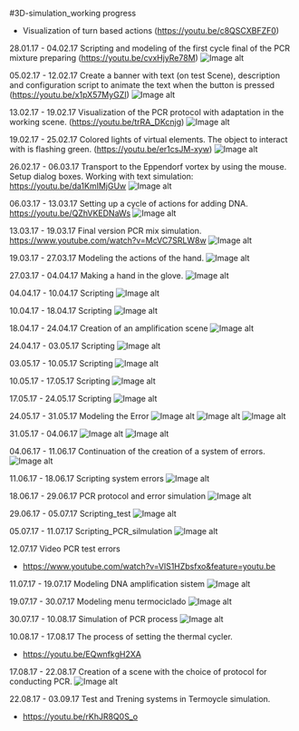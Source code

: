 #3D-simulation_working progress

* Visualization of turn based actions (https://youtu.be/c8QSCXBFZF0)

28.01.17 - 04.02.17 Scripting and modeling of the first cycle final of the  PCR mixture preparing (https://youtu.be/cvxHjyRe78M)
![Image alt](https://github.com/Nikolay-Odessa/ONU_Team_25.01.17/blob/master/PCR_Simulation/Resource_photo/04.02.17.png)

05.02.17 - 12.02.17 Create a banner with text (on test Scene), description and configuration script to animate the text when the button is pressed (https://youtu.be/x1pX57MyGZI)
![Image alt](https://github.com/Nikolay-Odessa/ONU_Team_25.01.17/blob/master/PCR_Simulation/Resource_photo/12.02.17.png)

13.02.17 - 19.02.17 Visualization of the PCR protocol with adaptation in the working scene. (https://youtu.be/trRA_DKcnjg)
![Image alt](https://github.com/Nikolay-Odessa/ONU_Team_25.01.17/blob/master/PCR_Simulation/Resource_photo/19.02.17.png)

19.02.17 - 25.02.17 Colored lights of virtual elements. The object to interact with is flashing green. 
(https://youtu.be/er1csJM-xyw)
![Image alt](https://github.com/Nikolay-Odessa/ONU_Team_25.01.17/blob/master/PCR_Simulation/Resource_photo/25.02.17.jpg)

26.02.17 - 06.03.17 Transport to the Eppendorf vortex by using the mouse. Setup dialog boxes. Working with text simulation:
https://youtu.be/da1KmIMjGUw
![Image alt](https://github.com/Nikolay-Odessa/ONU_Team_25.01.17/blob/master/PCR_Simulation/Resource_photo/06.03.17.png)

06.03.17 - 13.03.17 Setting up a cycle of actions for adding DNA. https://youtu.be/QZhVKEDNaWs
![Image alt](https://github.com/Nikolay-Odessa/ONU_Team_25.01.17/blob/master/PCR_Simulation/Resource_photo/13.03.17.png)

13.03.17 - 19.03.17 Final version PCR mix simulation. https://www.youtube.com/watch?v=McVC7SRLW8w
![Image alt](https://github.com/Nikolay-Odessa/ONU_Team_25.01.17/blob/master/PCR_Simulation/Resource_photo/19.03.17.png)

19.03.17 - 27.03.17 Modeling the actions of the hand.
![Image alt](https://github.com/Nikolay-Odessa/ONU_Team_25.01.17/blob/master/PCR_Simulation/Resource_photo/27%2C03%2C17.jpg)

27.03.17 - 04.04.17 Making a hand in the glove.
![Image alt](https://github.com/Nikolay-Odessa/ONU_Team_25.01.17/blob/master/PCR_Simulation/Resource_photo/04%2C04%2C17.jpg)

04.04.17 - 10.04.17 Scripting 
![Image alt](https://github.com/Nikolay-Odessa/ONU_Team_25.01.17/blob/master/PCR_Simulation/Resource_photo/10%2C04%2C17.png)

10.04.17 - 18.04.17 Scripting
![Image alt](https://github.com/Nikolay-Odessa/ONU_Team_25.01.17/blob/master/PCR_Simulation/Resource_photo/18.04.17.png)

18.04.17 - 24.04.17 Creation of an amplification scene
![Image alt](https://github.com/Nikolay-Odessa/ONU_Team_25.01.17/blob/master/PCR_Simulation/Resource_photo/24.04.17.png)

24.04.17 - 03.05.17 Scripting
![Image alt](https://github.com/Nikolay-Odessa/ONU_Team_25.01.17/blob/master/PCR_Simulation/Resource_photo/03%2C05%2C17.png)

03.05.17 - 10.05.17 Scripting
![Image alt](https://github.com/Nikolay-Odessa/ONU_Team_25.01.17/blob/master/PCR_Simulation/Resource_photo/10.05.17.png)

10.05.17 - 17.05.17 Scripting
![Image alt](https://github.com/Nikolay-Odessa/ONU_Team_25.01.17/blob/master/PCR_Simulation/Resource_photo/17%2C05%2C17.png)

17.05.17 - 24.05.17 Scripting
![Image alt](https://github.com/Nikolay-Odessa/ONU_Team_25.01.17/blob/master/PCR_Simulation/Resource_photo/24.05.17.jpg)

24.05.17 - 31.05.17 Modeling the Error
![Image alt](https://github.com/Nikolay-Odessa/ONU_Team_25.01.17/blob/master/PCR_Simulation/Resource_photo/31.05.17_Modeling%20the%20Error_00.png)
![Image alt](https://github.com/Nikolay-Odessa/ONU_Team_25.01.17/blob/master/PCR_Simulation/Resource_photo/31.05.17_Modeling%20the%20Error_01.png)
![Image alt](https://github.com/Nikolay-Odessa/ONU_Team_25.01.17/blob/master/PCR_Simulation/Resource_photo/31.05.17_Modeling%20the%20Error_02.png)

31.05.17 - 04.06.17 
![Image alt](https://github.com/Nikolay-Odessa/ONU_Team_25.01.17/blob/master/PCR_Simulation/Resource_photo/04%2C06%2C17_1.png)
![Image alt](https://github.com/Nikolay-Odessa/ONU_Team_25.01.17/blob/master/PCR_Simulation/Resource_photo/04%2C06%2C17_2.png)

04.06.17 - 11.06.17 Continuation of the creation of a system of errors.
![Image alt](https://github.com/Nikolay-Odessa/ONU_Team_25.01.17/blob/master/PCR_Simulation/Resource_photo/11.06.17.png)

11.06.17 - 18.06.17 Scripting system errors
![Image alt](https://github.com/Nikolay-Odessa/ONU_Team_25.01.17/blob/master/PCR_Simulation/Resource_photo/18%2C06%2C17.png)

18.06.17 - 29.06.17 PCR protocol and error simulation
![Image alt](https://github.com/Nikolay-Odessa/ONU_Team_25.01.17/blob/master/PCR_Simulation/Resource_photo/29.06.17.png)

29.06.17 - 05.07.17 Scripting_test 
![Image alt](https://github.com/Nikolay-Odessa/ONU_Team_25.01.17/blob/master/PCR_Simulation/Resource_photo/05%2C07%2C17.png)

05.07.17 - 11.07.17 Scripting_PCR_silmulation
![Image alt](https://github.com/Nikolay-Odessa/ONU_Team_25.01.17/blob/master/PCR_Simulation/Resource_photo/11%2C07%2C17.png)

12.07.17 Video PCR test errors
- https://www.youtube.com/watch?v=VlS1HZbsfxo&feature=youtu.be

11.07.17 - 19.07.17 Modeling DNA amplification sistem
![Image alt](https://github.com/Nikolay-Odessa/ONU_Team_25.01.17/blob/master/PCR_Simulation/Resource_photo/19%2C07%2C17.png)

19.07.17 - 30.07.17 Modeling menu termociclado
![Image alt](https://github.com/Nikolay-Odessa/ONU_Team_25.01.17/blob/master/PCR_Simulation/Resource_photo/Modeling_menu_termociclador.jpg)

30.07.17 - 10.08.17 Simulation of PCR process
![Image alt](https://github.com/Nikolay-Odessa/ONU_Team_25.01.17/blob/master/PCR_Simulation/Resource_photo/10.08.17.png)

10.08.17 - 17.08.17 The process of setting the thermal cycler.
- https://youtu.be/EQwnfkgH2XA

17.08.17 - 22.08.17 Creation of a scene with the choice of protocol for conducting PCR.
![Image alt](https://github.com/Nikolay-Odessa/ONU_Team_25.01.17/blob/master/PCR_Simulation/Resource_photo/22.08.17.jpg)

22.08.17 - 03.09.17 Test and Trening systems in Termoycle simulation.
 - https://youtu.be/rKhJR8Q0S_o
